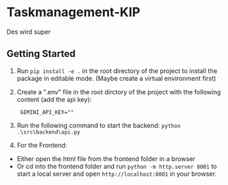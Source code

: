 # Taskmanagement-KIP
Des wird super

## Getting Started

1. Run `pip install -e .` in the root directory of the project to install the package in editable mode. (Maybe create a virtual environment first)
2. Create a ".env" file in the root dirctory of the project with the following content (add the api key):
   ```
    GEMINI_API_KEY=""
   ``` 
3. Run the following command to start the backend:
`python .\src\backend\api.py`

4. For the Frontend:
 - Either open the html file from the frontend folder in a browser
 - Or cd into the frontend folder and run `python -m http.server 8001` to start a local server and open `http://localhost:8001` in your browser. 